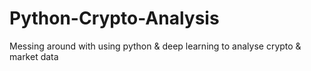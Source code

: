 # Python-Crypto-Analysis

Messing around with using python & deep learning to analyse crypto & market data
